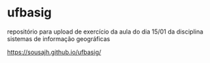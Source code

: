 # ufbasig
repositório para upload de exercício da aula do dia 15/01 da disciplina sistemas de informação geográficas

<https://sousajh.github.io/ufbasig/>
